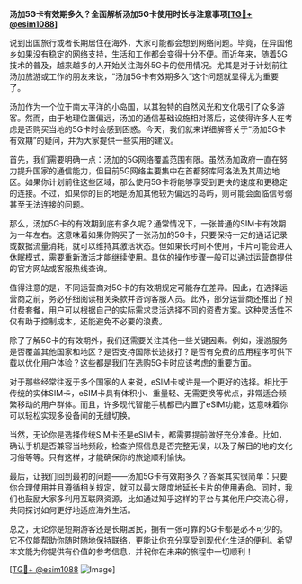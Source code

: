 **汤加5G卡有效期多久？全面解析汤加5G卡使用时长与注意事项[[TG💪+ @esim1088](https://t.me/s/esim1088)]**

说到出国旅行或者长期居住在海外，大家可能都会想到网络问题。毕竟，在异国他乡如果没有稳定的网络支持，生活和工作都会变得十分不便。而近年来，随着5G技术的普及，越来越多的人开始关注海外5G卡的使用情况。尤其是对于计划前往汤加旅游或工作的朋友来说，“汤加5G卡有效期多久”这个问题就显得尤为重要了。

汤加作为一个位于南太平洋的小岛国，以其独特的自然风光和文化吸引了众多游客。然而，由于地理位置偏远，汤加的通信基础设施相对落后，这使得许多人在考虑是否购买当地的5G卡时会感到困惑。今天，我们就来详细解答关于“汤加5G卡有效期”的疑问，并为大家提供一些实用的建议。

首先，我们需要明确一点：汤加的5G网络覆盖范围有限。虽然汤加政府一直在努力提升国家的通信能力，但目前5G网络主要集中在首都努库阿洛法及其周边地区。如果你计划前往这些区域，那么使用5G卡将能够享受到更快的速度和更稳定的连接。不过，如果你的目的地是汤加其他较为偏远的岛屿，则可能会面临信号弱甚至无法连接的问题。

那么，汤加5G卡的有效期到底有多久呢？通常情况下，一张普通的SIM卡有效期为一年左右。这意味着如果你购买了一张汤加的5G卡，只要保持一定的通话记录或数据流量消耗，就可以维持其激活状态。但如果长时间不使用，卡片可能会进入休眠模式，需要重新激活才能继续使用。具体的操作步骤一般可以通过运营商提供的官方网站或客服热线查询。

值得注意的是，不同运营商对5G卡的有效期规定可能存在差异。因此，在选择运营商之前，务必仔细阅读相关条款并咨询客服人员。此外，部分运营商还推出了预付费套餐，用户可以根据自己的实际需求灵活选择不同的资费方案。这种灵活性不仅有助于控制成本，还能避免不必要的浪费。

除了了解5G卡的有效期外，我们还需要关注其他一些关键因素。例如，漫游服务是否覆盖其他国家和地区？是否支持国际长途拨打？是否有免费的应用程序可供下载以优化用户体验？这些都是我们在选购5G卡时应该考虑的重要方面。

对于那些经常往返于多个国家的人来说，eSIM卡或许是一个更好的选择。相比于传统的实体SIM卡，eSIM卡具有体积小、重量轻、无需更换等优点，非常适合频繁移动的用户群体。而且，许多现代智能手机都已内置了eSIM功能，这意味着你可以轻松实现多设备间的无缝切换。

当然，无论你是选择传统SIM卡还是eSIM卡，都需要提前做好充分准备。比如，确认手机是否兼容当地频段，检查护照信息是否完整无误，以及了解目的地的文化习俗等等。只有这样，才能确保你的旅途顺利愉快。

最后，让我们回到最初的问题——汤加5G卡有效期多久？答案其实很简单：只要你合理使用并且遵循相关规定，就可以最大限度地延长卡片的使用寿命。同时，我们也鼓励大家多利用互联网资源，比如通过知乎这样的平台与其他用户交流心得，共同探讨如何更好地适应海外生活。

总之，无论你是短期游客还是长期居民，拥有一张可靠的5G卡都是必不可少的。它不仅能帮助你随时随地保持联络，更能让你充分享受到现代化生活的便利。希望本文能为你提供有价值的参考信息，并祝你在未来的旅程中一切顺利！

[[TG💪+ @esim1088](https://t.me/s/esim1088) ![Image](https://i.postimg.cc/4NQfJmqS/Snipaste-2025-05-13-00-14-12.png)]
